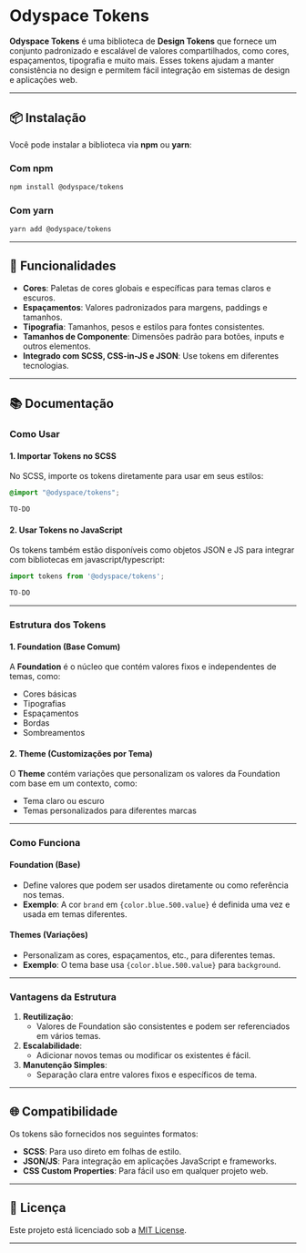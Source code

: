 # Odyspace Tokens

**Odyspace Tokens** é uma biblioteca de **Design Tokens** que fornece um conjunto padronizado e escalável de valores compartilhados, como cores, espaçamentos, tipografia e muito mais. Esses tokens ajudam a manter consistência no design e permitem fácil integração em sistemas de design e aplicações web.

---

## 📦 **Instalação**

Você pode instalar a biblioteca via **npm** ou **yarn**:

### **Com npm**
```bash
npm install @odyspace/tokens
```

### **Com yarn**
```bash
yarn add @odyspace/tokens
```

---

## 🚀 **Funcionalidades**

- **Cores**: Paletas de cores globais e específicas para temas claros e escuros.
- **Espaçamentos**: Valores padronizados para margens, paddings e tamanhos.
- **Tipografia**: Tamanhos, pesos e estilos para fontes consistentes.
- **Tamanhos de Componente**: Dimensões padrão para botões, inputs e outros elementos.
- **Integrado com SCSS, CSS-in-JS e JSON**: Use tokens em diferentes tecnologias.

---

## 📚 **Documentação**

### **Como Usar**

#### **1. Importar Tokens no SCSS**
No SCSS, importe os tokens diretamente para usar em seus estilos:

```scss
@import "@odyspace/tokens";

TO-DO
```

#### **2. Usar Tokens no JavaScript**
Os tokens também estão disponíveis como objetos JSON e JS para integrar com bibliotecas em javascript/typescript:

```javascript
import tokens from '@odyspace/tokens';

TO-DO
```

---

### **Estrutura dos Tokens**

#### **1. Foundation (Base Comum)**
A **Foundation** é o núcleo que contém valores fixos e independentes de temas, como:
- Cores básicas
- Tipografias
- Espaçamentos
- Bordas
- Sombreamentos

#### **2. Theme (Customizações por Tema)**
O **Theme** contém variações que personalizam os valores da Foundation com base em um contexto, como:
- Tema claro ou escuro
- Temas personalizados para diferentes marcas

---

### **Como Funciona**

#### **Foundation (Base)**
- Define valores que podem ser usados diretamente ou como referência nos temas.
- **Exemplo**: A cor `brand` em `{color.blue.500.value}` é definida uma vez e usada em temas diferentes.

#### **Themes (Variações)**
- Personalizam as cores, espaçamentos, etc., para diferentes temas.
- **Exemplo**: O tema base usa `{color.blue.500.value}` para `background`.

---

### **Vantagens da Estrutura**

1. **Reutilização**:
    - Valores de Foundation são consistentes e podem ser referenciados em vários temas.
2. **Escalabilidade**:
    - Adicionar novos temas ou modificar os existentes é fácil.
3. **Manutenção Simples**:
    - Separação clara entre valores fixos e específicos de tema.

---

## 🌐 **Compatibilidade**
Os tokens são fornecidos nos seguintes formatos:
- **SCSS**: Para uso direto em folhas de estilo.
- **JSON/JS**: Para integração em aplicações JavaScript e frameworks.
- **CSS Custom Properties**: Para fácil uso em qualquer projeto web.

---

## 📝 **Licença**
Este projeto está licenciado sob a [MIT License](LICENSE).

---